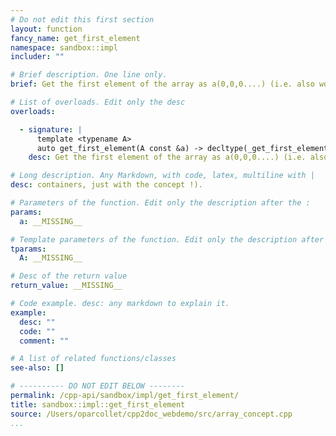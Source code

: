 ```yaml
---
# Do not edit this first section
layout: function
fancy_name: get_first_element
namespace: sandbox::impl
includer: ""

# Brief description. One line only.
brief: Get the first element of the array as a(0,0,0....) (i.e. also work for non

# List of overloads. Edit only the desc
overloads:

  - signature: |
      template <typename A>
      auto get_first_element(A const &a) -> decltype(_get_first_element_impl(std::make_index_sequence<get_rank<A>>({}), a))
    desc: Get the first element of the array as a(0,0,0....) (i.e. also work for non

# Long description. Any Markdown, with code, latex, multiline with |
desc: containers, just with the concept !).

# Parameters of the function. Edit only the description after the :
params:
  a: __MISSING__

# Template parameters of the function. Edit only the description after the :
tparams:
  A: __MISSING__

# Desc of the return value
return_value: __MISSING__

# Code example. desc: any markdown to explain it.
example:
  desc: ""
  code: ""
  comment: ""

# A list of related functions/classes
see-also: []

# ---------- DO NOT EDIT BELOW --------
permalink: /cpp-api/sandbox/impl/get_first_element/
title: sandbox::impl::get_first_element
source: /Users/oparcollet/cpp2doc_webdemo/src/array_concept.cpp
...
```


